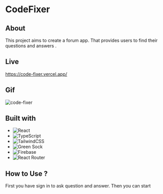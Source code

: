 # CodeFixer

## About
This project aims to create a forum app. That provides users to find their questions and answers .

## Live
https://code-fixer.vercel.app/

## Gif
![code-fixer](https://user-images.githubusercontent.com/118964736/227782218-372bc102-fddd-4635-9767-4509e84030b4.gif)


## Built with
- ![React](https://img.shields.io/badge/react-%2320232a.svg?style=for-the-badge&logo=react&logoColor=%2361DAFB)
- ![TypeScript](https://img.shields.io/badge/typescript-%23007ACC.svg?style=for-the-badge&logo=typescript&logoColor=white)
- ![TailwindCSS](https://img.shields.io/badge/tailwindcss-%2338B2AC.svg?style=for-the-badge&logo=tailwind-css&logoColor=white)
- ![Green Sock](https://img.shields.io/badge/green%20sock-88CE02?style=for-the-badge&logo=greensock&logoColor=white)
- ![Firebase](https://img.shields.io/badge/firebase-%23039BE5.svg?style=for-the-badge&logo=firebase)
- ![React Router](https://img.shields.io/badge/React_Router-CA4245?style=for-the-badge&logo=react-router&logoColor=white)

## How to Use ? 
First you have sign in to ask question and answer. Then you can start
